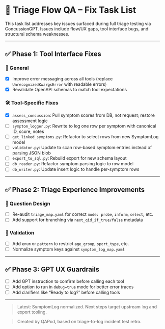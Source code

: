 # 🧠 Triage Flow QA – Fix Task List

This task list addresses key issues surfaced during full triage testing via ConcussionGPT. Issues include flow/UX gaps, tool interface bugs, and structural schema weaknesses.

---

## ✅ Phase 1: Tool Interface Fixes

### 🔧 General
- [x] Improve error messaging across all tools (replace `UnrecognizedKwargsError` with readable errors)
- [x] Revalidate OpenAPI schemas to match tool expectations

### 🛠 Tool-Specific Fixes
- [x] `assess_concussion`: Pull symptom scores from DB, not request; restore assessment logic
- [ ] `symptom_logger.py`: Rewrite to log one row per symptom with canonical ID, score, notes
- [ ] `get_linked_symptoms.py`: Refactor to select rows from new SymptomLog model
- [ ] `validator.py`: Update to scan row-based symptom entries instead of parsing JSON blob
- [ ] `export_to_sql.py`: Rebuild export for new schema layout
- [ ] `db_reader.py`: Refactor symptom parsing logic to row model
- [ ] `db_writer.py`: Update insert logic to handle per-symptom rows

---

## ✅ Phase 2: Triage Experience Improvements

### 🧭 Question Design
- [ ] Re-audit `triage_map.yaml` for correct `mode: probe`, `inform`, `select`, etc.
- [ ] Add support for branching via `next_qid_if_true/false` metadata

### 🧪 Validation
- [ ] Add `enum` or `pattern` to restrict `age_group`, `sport_type`, etc.
- [ ] Normalize symptom keys against `symptom_log_map.yaml`

---

## ✅ Phase 3: GPT UX Guardrails

- [ ] Add GPT instruction to confirm before calling each tool
- [ ] Add option to run in `debug=true` mode for better error traces
- [ ] Add clarifiers like “Ready to log?” before calling tools

---

> Latest: SymptomLog normalized. Next steps target upstream log and export tooling.

> Created by QAPod, based on triage-to-log incident test retro.